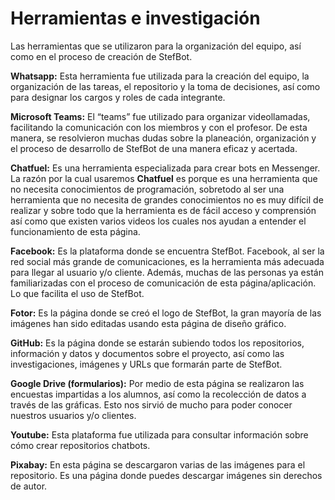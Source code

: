 # Herramientas e investigación

Las herramientas que se utilizaron para la organización del equipo, así como en el proceso de creación de StefBot.

**Whatsapp:** Esta herramienta fue utilizada para la creación del equipo, la organización de las tareas, el repositorio y la toma de decisiones, así como para designar los cargos y roles de cada integrante.

**Microsoft Teams:** El “teams” fue utilizado para organizar videollamadas, facilitando la comunicación con los miembros y con el profesor. De esta manera, se resolvieron muchas dudas sobre la planeación, organización y el proceso de desarrollo de StefBot de una manera eficaz y acertada.

**Chatfuel:** Es una herramienta especializada para crear bots en Messenger. La razón por la cual usaremos **Chatfuel** es porque es una herramienta que no necesita conocimientos de programación, sobretodo al ser una herramienta que no necesita de grandes conocimientos no es muy difícil de realizar y sobre todo que la herramienta es de fácil acceso y comprensión así como que existen varios videos los cuales nos ayudan a entender el funcionamiento de esta página.

**Facebook:** Es la plataforma donde se encuentra StefBot. Facebook, al ser la red social más grande de comunicaciones, es la herramienta más adecuada para llegar al usuario y/o cliente. Además, muchas de las personas ya están familiarizadas con el proceso de comunicación de esta página/aplicación. Lo que facilita el uso de StefBot.

**Fotor:** Es la página donde se creó el logo de StefBot, la gran mayoría de las imágenes han sido editadas usando esta página de diseño gráfico.

**GitHub:** Es la página donde se estarán subiendo todos los repositorios,  información y datos y documentos sobre el proyecto, así como las investigaciones, imágenes y URLs que formarán parte de StefBot.

**Google Drive (formularios):** Por medio de esta página se realizaron las encuestas impartidas a los alumnos, así como la recolección de datos a través de las gráficas. Esto nos sirvió de mucho para poder conocer nuestros usuarios y/o clientes.

**Youtube:** Esta plataforma fue utilizada para consultar información sobre cómo crear repositorios chatbots.

**Pixabay:** En esta página se descargaron varias de las imágenes para el repositorio. Es una página donde puedes descargar imágenes sin derechos de autor.
